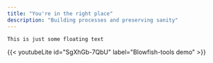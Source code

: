 ```yaml
---
title: "You're in the right place"
description: "Building processes and preserving sanity"
---
```


```node
This is just some floating text
```  

{{< youtubeLite id="SgXhGb-7QbU" label="Blowfish-tools demo" >}}


